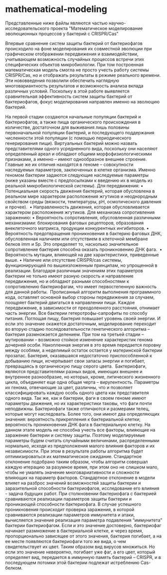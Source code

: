 # mathematical-modeling
Представленные ниже файлы являются частью научно-исследовательского проекта "Математическое моделирование эволюционных процессов у бактерий с CRISPR/Cas"



Впервые сравнение систем защиты бактерий от бактериофагов происходило на фоне моделирования их совместной эволюции при графическом отображении передвижения и взаимодействии, учитывающем возможность случайных процессов встречи этих специфических объектов микробиологии. При том построенная математическая модель смогла не просто учесть работу системы CRISPR/Cas, но и отображать результаты в режиме реального времени. Эти нововведения позволили обеспечить наглядную многовариантность результатов и возможность анализа вклада различных условий. Поскольку в этой работе выявляется сравнительная эффективность систем защиты бактерий от бактериофагов, фокус моделирования направлен именно на эволюцию бактерий. 

На первой стадии создаются начальные популяции бактерий и бактериофагов, а также пища органического происхождения в количестве, достаточном для выживания лишь половины первоначальной популяции бактерий, и последующего поддержания численности этой популяции (с помощью периодического генерирования пищи).
Виртуальных бактерий можно назвать представителями одного усредненного вида, поскольку они населяют определенный ареал и обладают общими морфофизиологическими признаками, а именно – имеют однообразное внешнее строение. Главные же их отличия находятся в геноме – совокупности наследуемых параметров, заключенных в клетке организма.
Именно геномом бактерии задаются следующие наследуемые параметры (ниже указаны вместе с предпосылками к введению их в модель из реальной микробиологической системы).
Для передвижения:
    • Потенциальная скорость движения бактерий, которая обусловлена в реальном мире характером расположения жгутиков и неоднородным свойством среды (вязкости, температуры, рН, осмотического давления и прочее). 
    • Направленность движения, которая обусловливается характером расположения жгутиков.
Для механизма сопротивления заражению:
    • Вероятность сопротивления, обусловленная различными механизмами: блокирования фаговых рецепторов, образования внеклеточного матрикса, продукции конкурентных ингибиторов.
    • Вероятность предотвращения проникновения в бактерию фаговых ДНК, обусловленная наличием или отсутствием в клеточной мембране белков imm и Sp. Это определяет то, насколько значительное сопротивление бактерия способна оказать проникновению ДНК фага. 
    • Вероятность мутации, влияющей на две характеристики, приведенные выше.
    • Наличие или отсутствие CRISPR/cas системы, функционирующей по  вышеизложенным принципам, но упрощенной в реализации.
Благодаря различным значениям этих параметров бактерии не только имеют разную скорость и направление передвижения, но и обладают разными способностями к сопротивлению бактериофагам, что имеет первостепенную важность для данной работы. 
Прописанный алгоритм выполнения программного кода, оставляет основной выбор стороны передвижения за случаем, поощряет бактерий двигаться в направлении пищи. Каждое передвижение, в зависимости от преодоленного расстояния, отнимает часть энергии.
Все бактерии гетеротрофы-сапрофиты по способу питания. Поглощая пищу, бактерия повышает уровень своей энергии. И если это значение окажется достаточным, моделирование переходит во вторую стадию последовательности генетического алгоритма – бактерия размножается делением. При том на третьей стадии – мутировании – возможно стойкое изменение характеристик генома дочерней особи. Накопленная энергия в это время передается поровну между особями, а неделимый остаток остается у материнской бактерии прозапас. Бактерия, оказавшаяся недостаточно приспособленной к добыванию пищи, исчерпывает свои запасы энергии и погибает, превращаясь в органическую пищу серого цвета. 
Бактериофаги, являются представителями разных видов, имеющих внешнее и внутреннее разнообразие, но которых, кроме, литического жизненного цикла, объединяет еще одна общая черта – вирулентность. Параметры их генома, отвечающие за цвет, различны, что и позволяет классифицировать каждую особь одного цвета как представителя одного вида. Так же, как и бактерии, фаги в своем геноме имеют параметры движения, но их характеристики таковы, что фаги почти неподвижны. Бактериофаги также отличаются и размерами телец, которые могут наследовать. Более того, они имеют два определяющих значения: вероятность прикрепления к бактериальной клетки; вероятность проникновения ДНК фага в бактериальную клетку.
На данном этапе модель не способна учесть все факторы, влияющие на заражение бактерии и систему защиты. Поэтому моделируемые параметры будем считать случайными величинами, распределенными нормально, исходя из предположения малого влияния факторов и их независимости. При этом в результате работы алгоритма будет оптимизироваться их математическое ожидание. Стандартное отклонение подобрано таким образом, чтобы алгоритм совершал каждую итерацию за разумное время, при этом оно не слишком мало, чтобы не умалять значение многовариативности и сложности влияющих на параметр факторов. Стандартное отклонение в модели влияет на разброс значений возможностей защиты бактерии и заразительной способности бактериофагов, исследование его влияния - задача будущих работ.
При столкновении бактериофага с бактерией сравниваются реализации параметров защиты бактерии и проникающей способности бактериофага. В случае успешного проникновения происходит проверка заражения, в которой сравниваются реализации параметров иммунитета и атаки, вычисляется значение реализация параметра подавления “иммунитета” бактерии бактериофагом. Если и это значение достоверно, бактериофаг начинает размножение в бактериальной клетке, и через время, пропорционально зависящее от этого значения, бактерия погибает, а на ее месте появляются бактериофаги того же вида, о чем свидетельствует их цвет. Таким образом вид вирусов множиться. Но если это значение невероятно, погибает уже фаг, а его цвет, который определяет вид, передается в иммунную память бактерий – CRISPR, и в последующем потомки этой бактерии подлежат истреблению Cas-белком.
